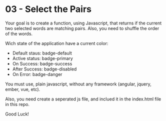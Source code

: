 # 03 - Select the Pairs

Your goal is to create a function, using Javascript, that returns if the current two selected words are matching pairs. Also, you need to shuffle the order of the words.

Wich state of the application have a current color:

* Default staus: badge-default
* Active status: badge-primary
* On Success: badge-success
* After Success: badge-disabled
* On Error: badge-danger

You must use, plain javascript, without any framework (angular, jquery, ember, vue, etc).

Also, you need create a seperated js file, and inclued it in the index.html file in this repo.

Good Luck!